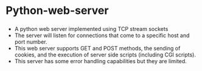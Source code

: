# Python-web-server
 ###
 - A python web server implemented using TCP stream sockets
 - The server will listen for connections that come to a specific host and port number.
 - This web server supports GET and POST methods, the sending of cookies, and the execution of server side scripts (including CGI scripts).
 - This server has some error handling capabilities but they are limited.
